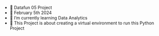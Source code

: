 - 👋 Datafun 05 Project
- 👀 February 5th 2024
- 🌱 I’m currently learning Data Analytics
- 💞️ This Project is about creating a virtual environment to run this Python Project
<!---
Vashti259/Vashti259 is a ✨ special ✨ repository because its `README.md` (this file) appears on your GitHub profile.
You can click the Preview link to take a look at your changes.
--->
